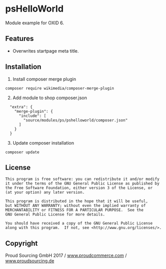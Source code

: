 # psHelloWorld
Module example for OXID 6.

## Features
- Overwrites startpage meta title.

## Installation
1. Install composer merge plugin
```
composer require wikimedia/composer-merge-plugin
```
2. Add module to shop composer.json

```
  "extra": {
    "merge-plugin": {
      "include": [
        "source/modules/ps/pshelloworld/composer.json"
      ]
    }
  }
```

3. Update composer installation
```
composer update
```
	
## License
    This program is free software: you can redistribute it and/or modify
    it under the terms of the GNU General Public License as published by
    the Free Software Foundation, either version 3 of the License, or
    (at your option) any later version.

    This program is distributed in the hope that it will be useful,
    but WITHOUT ANY WARRANTY; without even the implied warranty of
    MERCHANTABILITY or FITNESS FOR A PARTICULAR PURPOSE.  See the
    GNU General Public License for more details.

    You should have received a copy of the GNU General Public License
    along with this program.  If not, see <http://www.gnu.org/licenses/>.
    

## Copyright
Proud Sourcing GmbH 2017 / www.proudcommerce.com / www.proudsourcing.de